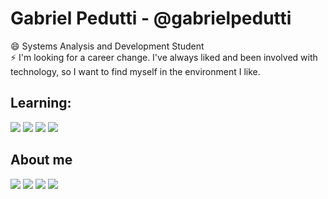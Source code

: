 <h1>Gabriel Pedutti - @gabrielpedutti</h1>

😄 Systems Analysis and Development Student<br> 
⚡ I'm looking for a career change. I've always liked and been involved with technology, so I want to find myself in the environment I like.

<h2>Learning:</h2>

<code><img src="https://img.shields.io/badge/HTML5-E34F26?style=for-the-badge&logo=html5&logoColor=white"></code>
<code><img src="https://img.shields.io/badge/CSS3-1572B6?style=for-the-badge&logo=css3&logoColor=white"></code>
<code><img src="https://img.shields.io/badge/JavaScript-323330?style=for-the-badge&logo=javascript&logoColor=F7DF1E"></code>
<code><img src="https://img.shields.io/badge/Java-ED8B00?style=for-the-badge&logo=java&logoColor=white"></code>

## About me

<code><a href="https://github.com/gabrielpedutti"><img src="https://img.shields.io/badge/GitHub-100000?style=for-the-badge&logo=github&logoColor=white"></a></code>
<code><a href="https://www.linkedin.com/in/gabriel-pedutti-9698b520b/"><img src="https://img.shields.io/badge/LinkedIn-0077B5?style=for-the-badge&logo=linkedin&logoColor=white"></a></code>
<code><a href="https://twitter.com/gabrielpedutti"><img src="https://img.shields.io/badge/Twitter-1DA1F2?style=for-the-badge&logo=twitter&logoColor=white"></a></code>
<code><a href="https://instagram.com/gabrielpedutti"><img src="https://img.shields.io/badge/Instagram-E4405F?style=for-the-badge&logo=instagram&logoColor=white"></a></code>


<!--
**gabrielpedutti/gabrielpedutti** is a ✨ _special_ ✨ repository because its `README.md` (this file) appears on your GitHub profile.

Here are some ideas to get you started:

- 🔭 I’m currently working on ...
- 🌱 I’m currently learning ...
- 👯 I’m looking to collaborate on ...
- 🤔 I’m looking for help with ...
- 💬 Ask me about ...
- 📫 How to reach me: ...
- 😄 Pronouns: ...
- ⚡ Fun fact: ...
-->
